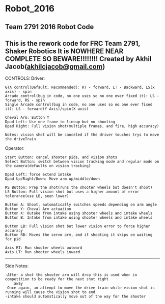 # Robot_2016
Team 2791 2016 Robot Code
-----------------------------------------------------------
This is the rework code for FRC Team 2791, Shaker Robotics
It is NOWHERE NEAR COMPLETE SO BEWARE!!!!!!!!
Created by Akhil Jacob(akhilcjacob@gmail.com)
------------------------------------------------------------
CONTROLS:
Driver:
   
    GTA control(Default, Recommended): RT - forward, LT - Backward, LS(x axis) - spin
    Arcade control(bug in code, no one uses so no one ever fixed it): LS - forward, RS - spin
    Single Arcade control(bug in code, no one uses so no one ever fixed it): LS - forward(Y Axis)/spin(X axis)

    Cheval Arm: Button Y
    Dpad Left: Use one frame to lineup but no shooting
    Dpad Right: Full vision shot(multiple frames, and fire, high accuracy)

    Notes: vision shot will be canceled if the driver touches trys to move the driveTrain
Operator:
   
    Start Button: cancel shooter pids, and vision shots
    Select Button: switch between vision tracking mode and regular mode on the camera(defaults on vision tracking)

    Dpad Left: force extend intake
    Dpad Up/Right/Down: Move arm up/middle/down

    RS Button: Prep the shot(runs the shooter wheels but doesn't shoot)
    LS Button: Full vision shot but uses a higher amount of error tolerance(use LB, seen lower)

    Button A: Shoot, automatically switches speeds depending on arm angle
    Button Y: Cheval Arm actuation
    Button X: Outake from intake using shooter wheels and intake wheels
    Button B: Intake from intake using shooter wheels and intake wheels

    Button LB: Full vision shot but lower vision error to force higher accuracy
    Button RB: Moves the servo arm, and if shooting it skips on waiting for pid

    Axis RT: Run shooter wheels outward
    Axis LT: Run shooter wheels inward
-------------------------------------------------------------------------------------
Side Notes:
    
    -After a shot the shooter arm will drop this is used when in competition to be ready for the next shot right
        away
    -Once again, an attempt to move the drive train while vision shot is running will cause the vision shot to end
    -intake should automatically move out of the way for the shooter




